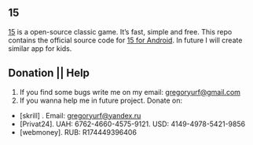 ## 15

[15](https://en.wikipedia.org/wiki/15_puzzle) is a open-source classic game. It’s fast, simple and free.
This repo contains the official source code for [15 for Android](<>).
In future I will create similar app for kids.

## Donation || Help

1) If you find some bugs write me on my email: gregoryurf@gmail.com
2) If you wanna help me in future project. Donate on:
  * [skrill]  . Email: gregoryurf@yandex.ru
  * [Privat24]. UAH: 6762-4660-4575-9121. USD: 4149-4978-5421-9856
  * [webmoney]. RUB: R174449396406

